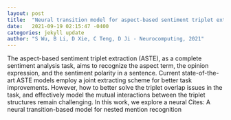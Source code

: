 ```yaml
---
layout: post
title:  "Neural transition model for aspect-based sentiment triplet extraction with triplet memory"
date:   2021-09-19 02:15:47 -0400
categories: jekyll update
author: "S Wu, B Li, D Xie, C Teng, D Ji - Neurocomputing, 2021"
---
```

The aspect-based sentiment triplet extraction (ASTE), as a complete sentiment analysis task, aims to recognize the aspect term, the opinion expression, and the sentiment polarity in a sentence. Current state-of-the-art ASTE models employ a joint extracting scheme for better task improvements. However, how to better solve the triplet overlap issues in the task, and effectively model the mutual interactions between the triplet structures remain challenging. In this work, we explore a neural Cites: A neural transition-based model for nested mention recognition